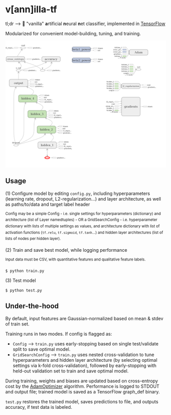 # v[ann]illa-tf

tl;dr --> :ice_cream: "vanilla" **a**rtificial **n**eural **n**et classifier, implemented in [TensorFlow](https://github.com/tensorflow/tensorflow)

Modularized for convenient model-building, tuning, and training.

<img src="docs/graphdef.png" title="Tensorboard viz of sample model" alt="Tensorboard viz of sample model" align="middle" width="750"/>

## Usage
(1) Configure model by editing ```config.py```, including hyperparameters (learning rate, dropout, L2-regularization...) and layer architecture, as well as paths/to/data and target label header

<sup> Config may be a simple Config - i.e. single settings for hyperparameters (dictionary) and architecture (list of Layer namedtuples) - OR a GridSearchConfig - i.e. hyperparameter dictionary with lists of multiple settings as values, and architecture dictionary with list of activation functions (```tf.relu```, ```tf.sigmoid```, ```tf.tanh```...) and hidden layer architectures (list of lists of nodes per hidden layer).</sup>

(2) Train and save best model, while logging performance

<sup> Input data must be CSV, with quantitative features and qualitative feature labels.</sup>

```
$ python train.py
```

(3) Test model
```
$ python test.py
```

## Under-the-hood
By default, input features are Gaussian-normalized based on mean & stdev of train set.

Training runs in two modes. If config is flagged as:

* ```Config``` --> ```train.py``` uses early-stopping based on single test/validate split to save optimal model.
* ```GridSearchConfig``` --> ```train.py``` uses nested cross-validation to tune hyperparameters and hidden layer architecture (by selecting optimal settings via k-fold cross-validation), followed by early-stopping with held-out validation set to train and save optimal model.

During training, weights and biases are updated based on cross-entropy cost by the [AdamOptimizer](http://arxiv.org/pdf/1412.6980.pdf) algorithm. Performance is logged to STDOUT and output file; trained model is saved as a TensorFlow graph_def binary.

```test.py``` restores the trained model, saves predictions to file, and outputs accuracy, if test data is labeled.

